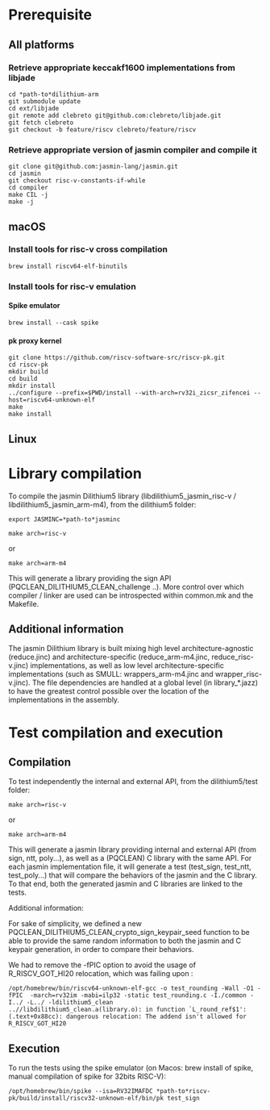 # Prerequisite

## All platforms

### Retrieve appropriate keccakf1600 implementations from libjade

``` shell
cd *path-to*dilithium-arm
git submodule update
cd ext/libjade
git remote add clebreto git@github.com:clebreto/libjade.git
git fetch clebreto
git checkout -b feature/riscv clebreto/feature/riscv
```

### Retrieve appropriate version of jasmin compiler and compile it

``` shell
git clone git@github.com:jasmin-lang/jasmin.git
cd jasmin
git checkout risc-v-constants-if-while
cd compiler
make CIL -j
make -j
```

## macOS

### Install tools for risc-v cross compilation

``` shell
brew install riscv64-elf-binutils
```

### Install tools for risc-v emulation

#### Spike emulator

``` shell
brew install --cask spike
```

#### pk proxy kernel

``` shell
git clone https://github.com/riscv-software-src/riscv-pk.git
cd riscv-pk
mkdir build
cd build
mkdir install
../configure --prefix=$PWD/install --with-arch=rv32i_zicsr_zifencei --host=riscv64-unknown-elf
make
make install
```

## Linux

# Library compilation

To compile the jasmin Dilithium5 library (libdilithium5_jasmin_risc-v / libdilithium5_jasmin_arm-m4), from the dilithium5 folder:

``` shell
export JASMINC=*path-to*jasminc
```

``` shell
make arch=risc-v
```
 or
 
``` shell
make arch=arm-m4
```

This will generate a library providing the sign API (PQCLEAN_DILITHIUM5_CLEAN_challenge ..). 
More control over which compiler / linker are used can be introspected within common.mk and the Makefile.

## Additional information

The jasmin Dilithium library is built mixing high level architecture-agnostic (reduce.jinc) and architecture-specific (reduce_arm-m4.jinc, reduce_risc-v.jinc) implementations, as well as low level architecture-specific implementations (such as SMULL: wrappers_arm-m4.jinc and wrapper_risc-v.jinc).
The file dependencies are handled at a global level (in library_\*.jazz) to have the greatest control possible over the location of the implementations in the assembly.

# Test compilation and execution

## Compilation

To test independently the internal and external API, from the dilithium5/test folder:

``` shell
make arch=risc-v
```
 or
 
``` shell
make arch=arm-m4
```

This will generate a jasmin library providing internal and external API (from sign, ntt, poly...), as well as a (PQCLEAN) C library with the same API.
For each jasmin implementation file, it will generate a test (test_sign, test_ntt, test_poly...) that will compare the behaviors of the jasmin and the C library.
To that end, both the generated jasmin and C libraries are linked to the tests.

Additional information:

For sake of simplicity, we defined a new PQCLEAN_DILITHIUM5_CLEAN_crypto_sign_keypair_seed function to be able to provide the same random information to both the jasmin and C keypair generation, in order to compare their behaviors.

We had to remove the -fPIC option to avoid the usage of R_RISCV_GOT_HI20 relocation, which was failing upon :

``` shell
/opt/homebrew/bin/riscv64-unknown-elf-gcc -o test_rounding -Wall -O1 -fPIC  -march=rv32im -mabi=ilp32 -static test_rounding.c -I./common -I../ -L../ -ldilithium5_clean
..//libdilithium5_clean.a(library.o): in function `L_round_ref$1':
(.text+0x88cc): dangerous relocation: The addend isn't allowed for R_RISCV_GOT_HI20
```

## Execution

To run the tests using the spike emulator (on Macos: brew install of spike, manual compilation of spike for 32bits RISC-V):

``` shell
/opt/homebrew/bin/spike --isa=RV32IMAFDC *path-to*riscv-pk/build/install/riscv32-unknown-elf/bin/pk test_sign
```




